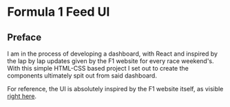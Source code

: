 # Formula 1 Feed UI

<!-- Link to the work-in-progress pen right [here](). -->

## Preface

I am in the process of developing a dashboard, with React and inspired by the lap by lap updates given by the F1 website for every race weekend's. With this simple HTML-CSS based project I set out to create the components ultimately spit out from said dashboard.

For reference, the UI is absolutely inspired by the F1 website itself, as visible [right here](https://www.formula1.com/en/latest/article.live-coverage-formula-1-gran-premio-de-mexico-2018.RxEqYqq6seouW4sOSUuw0.html).
